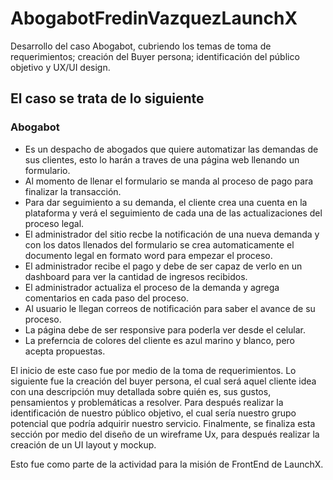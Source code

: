 # **AbogabotFredinVazquezLaunchX**
Desarrollo del caso Abogabot, cubriendo los temas de toma de requerimientos; creación del Buyer persona; identificación del público objetivo y UX/UI design. 

## El caso se trata de lo siguiente
### **Abogabot**

<ul>
    <li>Es un despacho de abogados que quiere automatizar las demandas de sus clientes, esto lo harán a traves de una página web llenando un formulario.</li>
    <li>Al momento de llenar el formulario se manda al proceso de pago para finalizar la transacción.</li>
    <li>Para dar seguimiento a su demanda, el cliente crea una cuenta en la plataforma y verá el seguimiento de cada una de las actualizaciones del proceso legal.</li>
    <li>El administrador del sitio recbe la notificación de una nueva demanda y con los datos llenados del formulario se crea automaticamente el documento legal en formato word para empezar el proceso.</li>
    <li>El administrador recibe el pago y debe de ser capaz de verlo en un dashboard para ver la cantidad de ingresos recibidos.</li>
    <li>El administrador actualiza el proceso de la demanda y agrega comentarios en cada paso del proceso.</li>
    <li>Al usuario le llegan correos de notificación para saber el avance de su proceso.</li>
    <li>La página debe de ser responsive para poderla ver desde el celular.</li>
    <li>La preferncia de colores del cliente es azul marino y blanco, pero acepta propuestas.</li>
</ul>

El inicio de este caso fue por medio de la toma de requerimientos. Lo siguiente fue la creación del buyer persona, el cual será aquel cliente idea con una descripción muy detallada sobre quién es, sus gustos, pensamientos y problemáticas a resolver. Para después realizar la identificación de nuestro público objetivo, el cual sería nuestro grupo potencial que podría adquirir nuestro servicio.
Finalmente, se finaliza esta sección por medio del diseño de un wireframe Ux, para después realizar la creación de un UI layout y mockup.

Esto fue como parte de la actividad para la misión de FrontEnd de LaunchX.
